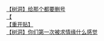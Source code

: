 [【树洞】给那个都要删号](http://tieba.baidu.com/p/3869422140?see_lz=1&pn=)   
[【](http://tieba.baidu.com/p/3868462519?see_lz=1&pn=)   
[【重开贴】](http://tieba.baidu.com/p/3867476263?see_lz=1&pn=)   
[【树洞】你们第一次被求情缘什么感觉](http://tieba.baidu.com/p/3867337332?see_lz=1&pn=)   
